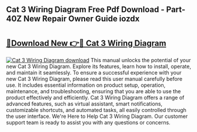 ## Cat 3 Wiring Diagram Free Pdf Download - Part-40Z New Repair Owner Guide iozdx

# <h2><a href="http://dfunuui.blite.top/?on=Cat+3+Wiring+Diagram">🔗Download New 👉🔴 Cat 3 Wiring Diagram</a></h2>

[![Cat 3 Wiring Diagram download](https://i.imgur.com/lujVjoI.png)](http://dfunuui.blite.top/?on=Cat+3+Wiring+Diagram)
This manual unlocks the potential of your new Cat 3 Wiring Diagram. Explore its features, learn how to install, operate, and maintain it seamlessly. To ensure a successful experience with your new Cat 3 Wiring Diagram, please read this user manual carefully before use. It includes essential information on product setup, operation, maintenance, and troubleshooting, ensuring that you are able to use the product effectively and efficiently. Cat 3 Wiring Diagram offers a range of advanced features, such as virtual assistant, smart notifications, customizable shortcuts, and automated tasks, all easily controlled through the user interface. We're Here to Help Cat 3 Wiring Diagram. Our customer support team is ready to assist you with any questions or concerns.
